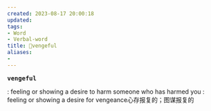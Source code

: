 ```yaml
---
created: 2023-08-17 20:00:18
updated: 
tags: 
- Word
- Verbal-word
title: 🚩vengeful
aliases:
- 
---
```


<pre><strong>vengeful</strong></pre>
: feeling or showing a desire to harm someone who has harmed you : feeling or showing a desire for vengeance心存报复的；图谋报复的